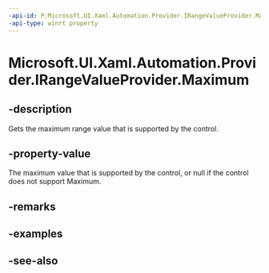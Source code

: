```yaml
---
-api-id: P:Microsoft.UI.Xaml.Automation.Provider.IRangeValueProvider.Maximum
-api-type: winrt property
---
```


<!-- Property syntax
public double Maximum { get; }
-->

# Microsoft.UI.Xaml.Automation.Provider.IRangeValueProvider.Maximum

## -description
Gets the maximum range value that is supported by the control.

## -property-value
The maximum value that is supported by the control, or null if the control does not support Maximum.

## -remarks

## -examples

## -see-also
